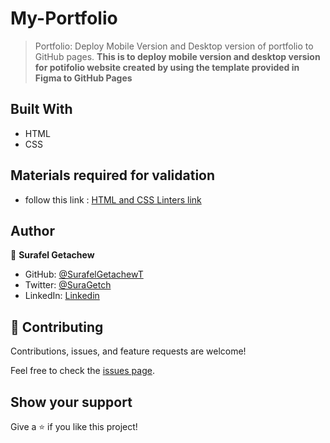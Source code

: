 # My-Portfolio

> Portfolio: Deploy Mobile Version and Desktop version of portfolio to GitHub pages.
**This is to deploy mobile version and desktop version for potifolio website created by using the template provided in Figma to GitHub Pages**

## Built With

- HTML
- CSS

## Materials required for validation

- follow this link :
 [HTML and CSS Linters link]( https://github.com/microverseinc/linters-config/tree/master/html-css)


## Author

👤 **Surafel Getachew**

- GitHub: [@SurafelGetachewT](https://github.com/SurafelGetachewT)
- Twitter: [@SuraGetch](https://twitter.com/SuraGetch)
- LinkedIn:  [Linkedin](https://www.linkedin.com/in/surafel-getachew-80155b187/)

## 🤝 Contributing

Contributions, issues, and feature requests are welcome!

Feel free to check the [issues page](../../issues/).

## Show your support

Give a ⭐️ if you like this project!
